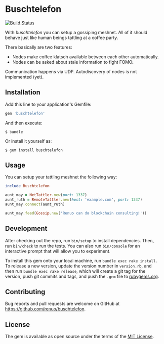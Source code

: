 # Buschtelefon

[![Build Status](https://travis-ci.org/renuo/buschtelefon.svg?branch=master)](https://travis-ci.org/renuo/buschtelefon)

With *buschtelefon* you can setup a gossiping meshnet.
All of it should behave just like human beings tattling at a
coffee party.

There basically are two features:
* Nodes make coffee klatsch available between each other automatically.
* Nodes can be asked about stale information to fight FOMO.

Communication happens via UDP. Autodiscovery of nodes is not
implemented (yet).

## Installation

Add this line to your application's Gemfile:

```ruby
gem 'buschtelefon'
```

And then execute:

    $ bundle

Or install it yourself as:

    $ gem install buschtelefon

## Usage

You can setup your tattling meshnet the following way:

```ruby
include Buschtelefon

aunt_may = NetTattler.new(port: 1337)
aunt_ruth = RemoteTattler.new(host: 'example.com', port: 1337) 
aunt_may.connect(aunt_ruth)

aunt_may.feed(Gossip.new('Renuo can do blockchain consulting!'))
```

## Development

After checking out the repo, run `bin/setup` to install dependencies.
Then, run `bin/check` to run the tests. You can also run `bin/console`
for an interactive prompt that will allow you to experiment.

To install this gem onto your local machine, run `bundle exec rake install`.
To release a new version, update the version number in `version.rb`,
and then run `bundle exec rake release`, which will create a git tag
for the version, push git commits and tags, and push the `.gem` file
to [rubygems.org](https://rubygems.org).

## Contributing

Bug reports and pull requests are welcome on GitHub at
<https://github.com/renuo/buschtelefon>.

## License

The gem is available as open source under the terms of
the [MIT License](https://opensource.org/licenses/MIT).
